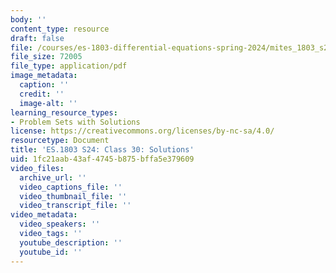 ```yaml
---
body: ''
content_type: resource
draft: false
file: /courses/es-1803-differential-equations-spring-2024/mites_1803_s24_day30-problems-qa.pdf
file_size: 72005
file_type: application/pdf
image_metadata:
  caption: ''
  credit: ''
  image-alt: ''
learning_resource_types:
- Problem Sets with Solutions
license: https://creativecommons.org/licenses/by-nc-sa/4.0/
resourcetype: Document
title: 'ES.1803 S24: Class 30: Solutions'
uid: 1fc21aab-43af-4745-b875-bffa5e379609
video_files:
  archive_url: ''
  video_captions_file: ''
  video_thumbnail_file: ''
  video_transcript_file: ''
video_metadata:
  video_speakers: ''
  video_tags: ''
  youtube_description: ''
  youtube_id: ''
---
```

